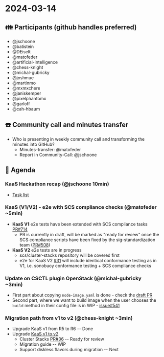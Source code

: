 # 2024-03-14
## :family: Participants (github handles preferred)

* @jschoone
* @batistein
* @DEiselt
* @matofeder
* @artificial-intelligence
* @chess-knight
* @michal-gubricky
* @joshmue
* @martinmo
* @mxmxchere
* @janiskemper
* @pixelphantomx
* @garloff
* @cah-hbaum

## :telephone: Community call and minutes transfer
* Who is presenting in weekly community call and transforming the minutes into GitHub?
     * Minutes-transfer: @matofeder
     * Report in Community-Call: @jschoone

## :notebook: Agenda
### KaaS Hackathon recap (@jschoone 10min)
- [Task list](https://github.com/SovereignCloudStack/issues/issues/539)

### KaaS (V1/V2) - e2e with SCS compliance checks (@matofeder ~5min)
- **KaaS V1** e2e tests have been extended with SCS compliance tasks [PR#714](https://github.com/SovereignCloudStack/k8s-cluster-api-provider/pull/714)
    - PR is currently in draft, will be marked as "ready for review" once the SCS compliance scripts have been fixed by the sig-standardization team ([PR#508](https://github.com/SovereignCloudStack/standards/pull/508))
- **KaaS V2** e2e tests are in progress
    - scs/cluster-stacks repository will be covered first
    - e2e for KaaS V2 [#31](https://github.com/SovereignCloudStack/cluster-stacks/issues/31) will include identical conformance testing as in V1, i.e. sonobuoy conformance testing + SCS compliance checks

### Update on CSCTL plugin OpenStack (@michal-gubricky ~3min)
  - First part about copying `node-image.yaml` is done - check the [draft PR](https://github.com/SovereignCloudStack/csctl/pull/92)
  - Second part, where we want to build image when the user chooses the `build` method in their config file is in WIP - [issue#541](https://github.com/SovereignCloudStack/issues/issues/541)

### Migration path from v1 to v2 (@chess-knight ~3min)
- Upgrade KaaS v1 from R5 to R6 -- Done
- Upgrade [KaaS v1 to v2](https://github.com/SovereignCloudStack/issues/issues/544)
    - Cluster Stacks [PR#36](https://github.com/SovereignCloudStack/cluster-stacks/pull/36) -- Ready for review
    - Migration guide -- WIP
    - Support diskless flavors during migration -- Next
